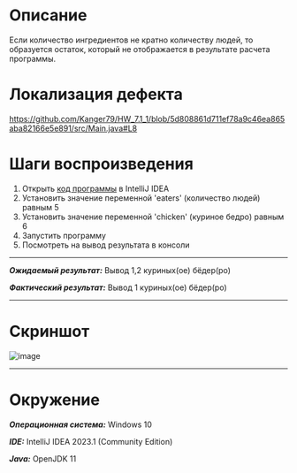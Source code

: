 # Описание
Если количество ингредиентов не кратно количеству людей, то образуется остаток, который не отображается в результате расчета программы.

# Локализация дефекта
https://github.com/Kanger79/HW_7.1_1/blob/5d808861d711ef78a9c46ea865aba82166e5e891/src/Main.java#L8

# Шаги воспроизведения

1. Открыть [код программы](https://github.com/Kanger79/HW_7.1_1/blob/main/src/Main.java) в IntelliJ IDEA
2. Установить значение переменной 'eaters' (количество людей) равным 5
3. Установить значение переменной 'chicken' (куриное бедро) равным 6
4. Запустить программу
5. Посмотреть на вывод результата в консоли

***
***Ожидаемый результат:*** Вывод 1,2 куриных(ое) бёдер(ро)

***Фактический результат:*** Вывод 1 куриных(ое) бёдер(ро)
***
# Скриншот
![image](https://user-images.githubusercontent.com/127352228/229197336-ed344993-e6d9-42ed-b6a2-f6799f59eeca.png)

***
# Окружение
***Операционная система:*** Windows 10

***IDE:*** IntelliJ IDEA 2023.1 (Community Edition)

***Java:*** OpenJDK 11